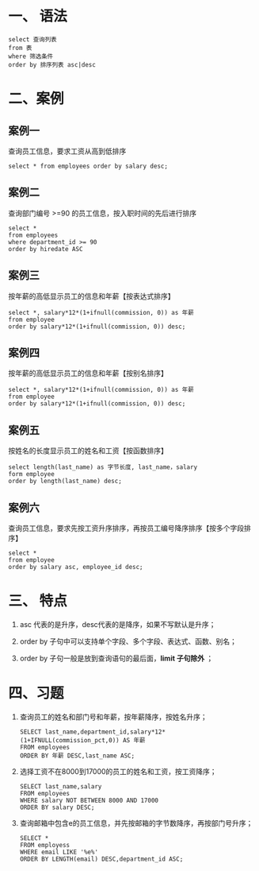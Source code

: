 # 一、 语法

```mysq
select 查询列表
from 表
where 筛选条件
order by 排序列表 asc|desc
```

# 二、案例

## 案例一

查询员工信息，要求工资从高到低排序

```mysql
select * from employees order by salary desc;
```

## 案例二

查询部门编号 >=90 的员工信息，按入职时间的先后进行排序

```mysql
select *
from employees
where department_id >= 90
order by hiredate ASC
```

## 案例三

按年薪的高低显示员工的信息和年薪【按表达式排序】

```mysql
select *, salary*12*(1+ifnull(commission, 0)) as 年薪
from employee
order by salary*12*(1+ifnull(commission, 0)) desc;
```

## 案例四

按年薪的高低显示员工的信息和年薪【按别名排序】

```mysql
select *, salary*12*(1+ifnull(commission, 0)) as 年薪
from employee
order by salary*12*(1+ifnull(commission, 0)) desc;
```

## 案例五

按姓名的长度显示员工的姓名和工资【按函数排序】

```mysql
select length(last_name) as 字节长度, last_name，salary
form employee
order by length(last_name) desc;
```

## 案例六

查询员工信息，要求先按工资升序排序，再按员工编号降序排序【按多个字段排序】

```mysql
select *
from employee
order by salary asc, employee_id desc;
```

# 三、 特点

1. asc 代表的是升序，desc代表的是降序，如果不写默认是升序；

2. order by 子句中可以支持单个字段、多个字段、表达式、函数、别名；
3. order by 子句一般是放到查询语句的最后面，**limit 子句除外** ；

# 四、习题

1. 查询员工的姓名和部门号和年薪，按年薪降序，按姓名升序；

   ```mysql
   SELECT last_name,department_id,salary*12*(1+IFNULL(commission_pct,0)) AS 年薪
   FROM employees
   ORDER BY 年薪 DESC,last_name ASC;
   ```

2. 选择工资不在8000到17000的员工的姓名和工资，按工资降序；

   ```mysql
   SELECT last_name,salary
   FROM employees
   WHERE salary NOT BETWEEN 8000 AND 17000
   ORDER BY salary DESC;
   ```

3. 查询邮箱中包含e的员工信息，并先按邮箱的字节数降序，再按部门号升序；

   ```mysql
   SELECT *
   FROM employess
   WHERE email LIKE '%e%'
   ORDER BY LENGTH(email) DESC,department_id ASC;
   ```

   